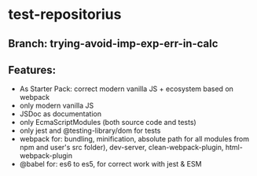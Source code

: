 # test-repositorius
## Branch: trying-avoid-imp-exp-err-in-calc
## Features:
* As Starter Pack: correct modern vanilla JS + ecosystem based on webpack
* only modern vanilla JS
* JSDoc as documentation
* only EcmaScriptModules (both source code and tests)
* only jest and @testing-library/dom for tests
* webpack for: bundling, minification, absolute path for all modules from npm and user's src folder), dev-server, clean-webpack-plugin, html-webpack-plugin
* @babel for: es6 to es5, for correct work with jest & ESM